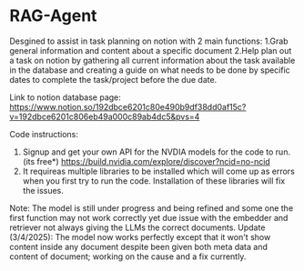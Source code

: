 # RAG-Agent

Desgined to assist in task planning on notion with 2 main functions:
1.Grab general information and content about a specific document
2.Help plan out a task on notion by gathering all current information about the task available in the database and creating a guide on what needs to be done by specific dates to complete the task/project before the due date.

Link to notion database page: https://www.notion.so/192dbce6201c80e490b9df38dd0af15c?v=192dbce6201c806eb49a000c89ab4dc5&pvs=4 

Code instructions:
1. Signup and get your own API for the NVDIA models for the code to run.(its free*) https://build.nvidia.com/explore/discover?ncid=no-ncid 
2. It requireas multiple libraries to be installed which will come up as errors when you first try to run the code. Installation of these libraries will fix the issues.
   
Note: The model is still under progress and being refined and some one the first function may not work correctly yet due issue with the embedder and retriever not always giving the LLMs the correct documents.
Update (3/4/2025): The model now works perfectly except that it won't show content inside any document despite been given both meta data and content of document; working on the cause and a fix currently.
